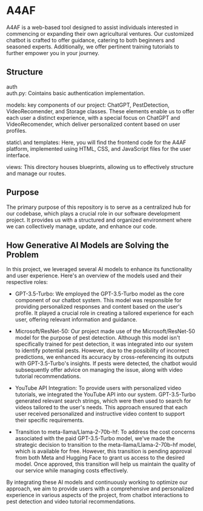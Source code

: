# A4AF
A4AF is a web-based tool designed to assist individuals interested in commencing or expanding their own agricultural ventures. Our customized chatbot is crafted to offer guidance, catering to both beginners and seasoned experts. Additionally, we offer pertinent training tutorials to further empower you in your journey.

## Structure
auth\
  auth.py: Cointains basic authentication implementation.
  
models\: key components of our project: ChatGPT, PestDetection, VideoRecomender, and Storage classes. These elements enable us to offer each user a distinct experience, with a special focus on ChatGPT and VideoRecomender, which deliver personalized content based on user profiles.

static\ and templates\: Here, you will find the frontend code for the A4AF platform, implemented using HTML, CSS, and JavaScript files for the user interface.

views\: This directory houses blueprints, allowing us to effectively structure and manage our routes.

## Purpose
The primary purpose of this repository is to serve as a centralized hub for our codebase, which plays a crucial role in our software development project. It provides us with a structured and organized environment where we can collectively manage, update, and enhance our code.

## How Generative AI Models are Solving the Problem
In this project, we leveraged several AI models to enhance its functionality and user experience. Here's an overview of the models used and their respective roles:

* GPT-3.5-Turbo: We employed the GPT-3.5-Turbo model as the core component of our chatbot system. This model was responsible for providing personalized responses and content based on the user's profile. It played a crucial role in creating a tailored experience for each user, offering relevant information and guidance.

* Microsoft/ResNet-50: Our project made use of the Microsoft/ResNet-50 model for the purpose of pest detection. Although this model isn't specifically trained for pest detection, it was integrated into our system to identify potential pests. However, due to the possibility of incorrect predictions, we enhanced its accuracy by cross-referencing its outputs with GPT-3.5-Turbo's insights. If pests were detected, the chatbot would subsequently offer advice on managing the issue, along with video tutorial recommendations.

* YouTube API Integration: To provide users with personalized video tutorials, we integrated the YouTube API into our system. GPT-3.5-Turbo generated relevant search strings, which were then used to search for videos tailored to the user's needs. This approach ensured that each user received personalized and instructive video content to support their specific requirements.

* Transition to meta-llama/Llama-2-70b-hf: To address the cost concerns associated with the paid GPT-3.5-Turbo model, we've made the strategic decision to transition to the meta-llama/Llama-2-70b-hf model, which is available for free. However, this transition is pending approval from both Meta and Hugging Face to grant us access to the desired model. Once approved, this transition will help us maintain the quality of our service while managing costs effectively.

By integrating these AI models and continuously working to optimize our approach, we aim to provide users with a comprehensive and personalized experience in various aspects of the project, from chatbot interactions to pest detection and video tutorial recommendations.
